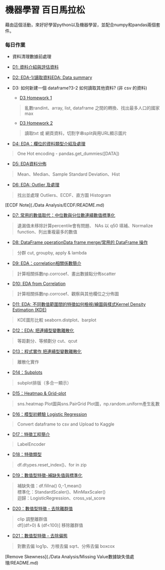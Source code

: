 # 機器學習 百日馬拉松
藉由這個活動，來好好學習python以及機器學習，並配合numpy和pandas兩個套件。

### 每日作業
- 資料清理數據前處理
 - [D1: 資料介紹與評估資料](Day_001_HW.ipynb)
 - [D2: EDA-1/讀取資料EDA: Data summary](Day_002_HW.ipynb)
 - D3: 如何新建一個 dataframe?3-2 如何讀取其他資料? (非 csv 的資料)
    - [D3 Homework 1](Day_003-1_HW.ipynb)
    > 亂數randint、array, list, dataframe 之間的轉換、找出最多人口的國家max

    - [D3 Homework 2](Day_003-2_HW.ipynb)
    > 讀取txt 或 網頁資料，切割字串split與用URL顯示圖片

 - [D4: EDA：欄位的資料類型介紹及處理](Day_004_HW.ipynb)
  > One Hot encoding - pandas.get_dummies([DATA])

 - [D5: EDA資料分佈](Day_005_HW.ipynb)
  > Mean、Median、Sample Standard Deviation、Hist

 - [D6: EDA: Outlier 及處理](Day_006_HW.ipynb)
  > 找出並處理 Outliers、ECDF、直方圖 Histogram

[ECDF Note](./Data Analysis/ECDF/README.md)

 - [D7: 常用的數值取代：中位數與分位數連續數值標準化](Day_007_HW.ipynb)
  > 遺漏值未移除計算percentile會有問題、 NAs 以 q50 填補、Normalize function、列出重複最多的數值

 - [D8: DataFrame operationData frame merge/常用的 DataFrame 操作](Day_008_HW.ipynb)
  > 分群 cut, groupby, apply & lambda

 - [D9: EDA：correlation相關係數簡介](Day_009_HW.ipynb)
  > 計算相關係數np.corrcoef、畫出數據點分佈scatter

 - [D10: EDA from Correlation](Day_010_HW.ipynb)
  > 計算相關係數np.corrcoef、觀察與其他欄位之分佈圖

 - [D11: EDA: 不同數值範圍間的特徵如何檢視/繪圖與樣式Kernel Density Estimation (KDE)](Day_011_HW.ipynb)
  > KDE圖形比較 seaborn.distplot、barplot

 - [D12：EDA: 把連續型變數離散化](Day_012_HW.ipynb)
  > 等距劃分、等頻劃分 cut、qcut

 - [D13：程式實作 把連續型變數離散化](Day_013_HW.ipynb)
  > 離散化實作

 - [D14：Subplots](Day_014_HW.ipynb)
  > subplot排版（多合一顯示）

 - [D15：Heatmap & Grid-plot](Day_015_HW.ipynb)
  > sns.heatmap Plot圖與sns.PairGrid Plot圖，np.random.uniform產生亂數

 - [D16：模型初體驗 Logistic Regression](Day_016_HW.ipynb)
  > Convert dataframe to csv and Upload to Kaggle

 - [D17：特徵工程簡介](Day_017_HW.ipynb)
 > LabelEncoder

 - [D18：特徵類型](Day_018_HW.ipynb)
 > df.dtypes.reset_index()、for in zip

 - [D19：數值型特徵-補缺失值與標準化](Day_019_HW.ipynb)
 > 補缺失值：df.fillna() 0,-1,mean()
 > <br>標準化：StandardScaler()、MinMaxScaler()
 > <br>迴歸：LogisticRegression、cross_val_score

 - [D20：數值型特徵 - 去除離群值](Day_020_HW.ipynb)
 > clip 調整離群值
 > <br>df[(df>0) & (df<100)] 移除離群值

 - [D21：數值型特徵 - 去除偏態](Day_021_HW.ipynb)
 > 對數去偏 log1p、方根去偏 sqrt、分佈去偏 boxcox

[Remove Skewness](./Data Analysis/Missing Value數據缺失值處理/README.md)
